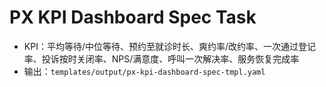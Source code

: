 # PX KPI Dashboard Spec Task

- KPI：平均等待/中位等待、预约至就诊时长、爽约率/改约率、一次通过登记率、投诉按时关闭率、NPS/满意度、呼叫一次解决率、服务恢复完成率
- 输出：`templates/output/px-kpi-dashboard-spec-tmpl.yaml`

